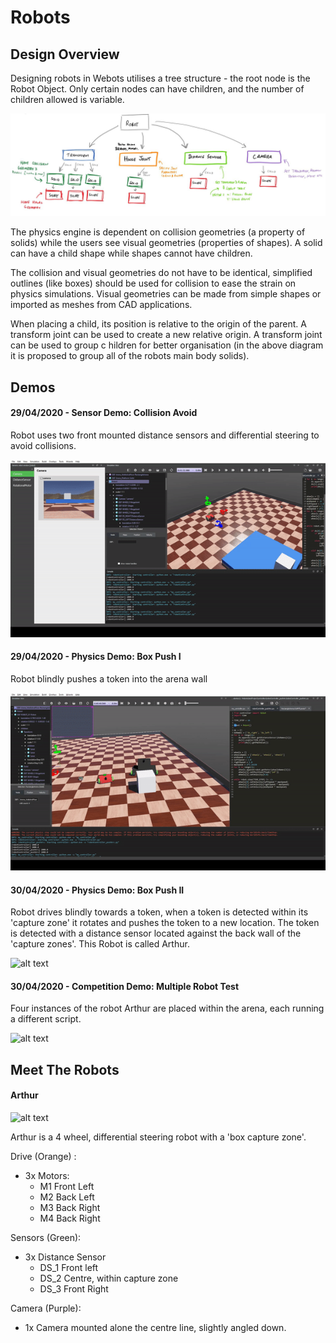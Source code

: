 # Robots

## Design Overview

Designing robots in Webots utilises a tree structure - the root node is the Robot Object. 
Only certain nodes can have children, and the number of children allowed is variable. 

![alt text](SimplifiedStructure.JPG "Structure")

The physics engine is dependent on collision geometries (a property of solids)
while the users see visual geometries (properties of shapes). A solid can have a child 
shape while shapes cannot have children.

The collision and visual geometries do not have to be identical, simplified outlines
 (like boxes) should be used for collision to ease the strain on physics simulations. 
 Visual geometries can be made from simple shapes or imported as meshes from CAD applications.
 
When placing a child, its position is relative to the origin of the parent. A transform 
joint can be used to create a new relative origin. A transform joint can be used to group c
hildren for better organisation (in the above diagram it is proposed to group all of the 
robots main body solids).


## Demos

#### 29/04/2020 - Sensor Demo: Collision Avoid
Robot uses two front mounted distance sensors and differential steering to avoid collisions.

![alt text](demos/distanceSensor1.gif "Distance Sensor")


#### 29/04/2020 - Physics Demo: Box Push I
Robot blindly pushes a token into the arena wall

![alt text](demos/boxPush1.gif "Box Push")

#### 30/04/2020 - Physics Demo: Box Push II
Robot drives blindly towards a token, when a token is detected within its 'capture zone' it rotates and pushes the token to a new location. The token is detected with a distance sensor located against the back wall of the 'capture zones'. This Robot is called Arthur.

![alt text](demos/ArthurPushWithSensor1.gif "Box Push II")

#### 30/04/2020 - Competition Demo: Multiple Robot Test
Four instances of the robot Arthur are placed within the arena, each running a different script.

![alt text](demos/4Robots.gif "Box Push")
 

## Meet The Robots

#### Arthur
![alt text]('Robot_Arthur/Arthur.JPG' "Arthur")

Arthur is a 4 wheel, differential steering robot with a 'box capture zone'.

Drive (Orange) :
- 3x Motors:
	- M1 Front Left
	- M2 Back Left
	- M3 Back Right
	- M4 Back Right

Sensors (Green):
- 3x Distance Sensor 
	- DS_1  Front left
	- DS_2  Centre, within capture zone
	- DS_3  Front Right

Camera (Purple):
- 1x Camera mounted alone the centre line, slightly angled down.

